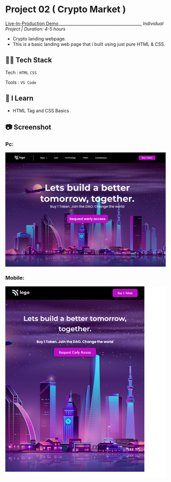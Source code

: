 # Project 02 ( Crypto Market )
[Live-In-Production Demo](https://jovial-bonbon-f6d55a.netlify.app/)_________________________________________ _Individual Project | Duration: 4-5 hours_ <br>
- Crypto landing webpage. <br>
 - This is a basic landing web page that i built using just pure HTML & CSS.

## 👨‍💻 Tech Stack
Tech : `HTML` `CSS` <br>

Tools : `VS Code`

## 📝 I Learn
- HTML Tag and CSS Basics

## 📷 Screenshot

### Pc:

<img src="./output.png" alt="Output">

### Mobile:

<img src="./Mobile.png" alt="Output">
